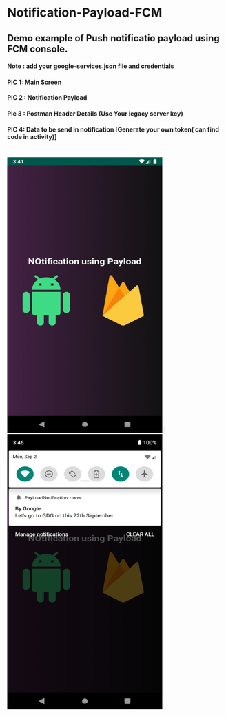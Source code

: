 # Notification-Payload-FCM

## Demo example of Push notificatio payload using FCM console.
#### Note : add your google-services.json file and credentials

#### PIC 1: Main Screen
#### PIC 2 : Notification Payload
#### PIc 3 : Postman Header Details (Use Your legacy server key)
#### PIC 4: Data to be send in notification [Generate your own token( can find code in activity)]
#
<img src="https://github.com/Alfaizkhan/Notification-Payload-FCM/blob/master/images/payload.png" width="360" height="640"> | <img src="https://github.com/Alfaizkhan/Notification-Payload-FCM/blob/master/images/notification.png" width="360" height="640">

